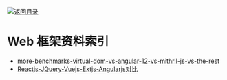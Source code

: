 [![返回目录](https://parg.co/UGo)](https://parg.co/b4z) 
 
# Web 框架资料索引

- [more-benchmarks-virtual-dom-vs-angular-12-vs-mithril-js-vs-the-rest](https://auth0.com/blog/2016/01/07/more-benchmarks-virtual-dom-vs-angular-12-vs-mithril-js-vs-the-rest/)
- [Reactjs-JQuery-Vuejs-Extjs-Angularjs对比](http://www.cnblogs.com/iamzhanglei/p/4481521.html)